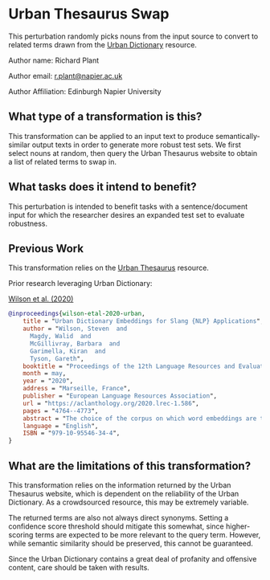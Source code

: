 # Urban Thesaurus Swap
This perturbation randomly picks nouns from the input source to convert to related terms drawn from the
[Urban Dictionary](https://www.urbandictionary.com/) resource.

Author name: Richard Plant

Author email: r.plant@napier.ac.uk

Author Affiliation: Edinburgh Napier University

## What type of a transformation is this?
This transformation can be applied to an input text to produce semantically-similar output texts in order to generate
more robust test sets. We first select nouns at random, then query the Urban Thesaurus website to obtain a list of
related terms to swap in.

## What tasks does it intend to benefit?
This perturbation is intended to benefit tasks with a sentence/document input for which the researcher desires an
expanded test set to evaluate robustness.


## Previous Work

This transformation relies on the [Urban Thesaurus](https://urbanthesaurus.org/) resource.

Prior research leveraging Urban Dictionary:

[Wilson et al. (2020)](https://aclanthology.org/2020.lrec-1.586/)
```bibtex
@inproceedings{wilson-etal-2020-urban,
    title = "Urban Dictionary Embeddings for Slang {NLP} Applications",
    author = "Wilson, Steven  and
      Magdy, Walid  and
      McGillivray, Barbara  and
      Garimella, Kiran  and
      Tyson, Gareth",
    booktitle = "Proceedings of the 12th Language Resources and Evaluation Conference",
    month = may,
    year = "2020",
    address = "Marseille, France",
    publisher = "European Language Resources Association",
    url = "https://aclanthology.org/2020.lrec-1.586",
    pages = "4764--4773",
    abstract = "The choice of the corpus on which word embeddings are trained can have a sizable effect on the learned representations, the types of analyses that can be performed with them, and their utility as features for machine learning models. To contribute to the existing sets of pre-trained word embeddings, we introduce and release the first set of word embeddings trained on the content of Urban Dictionary, a crowd-sourced dictionary for slang words and phrases. We show that although these embeddings are trained on fewer total tokens (by at least an order of magnitude compared to most popular pre-trained embeddings), they have high performance across a range of common word embedding evaluations, ranging from semantic similarity to word clustering tasks. Further, for some extrinsic tasks such as sentiment analysis and sarcasm detection where we expect to require some knowledge of colloquial language on social media data, initializing classifiers with the Urban Dictionary Embeddings resulted in improved performance compared to initializing with a range of other well-known, pre-trained embeddings that are order of magnitude larger in size.",
    language = "English",
    ISBN = "979-10-95546-34-4",
}
```

## What are the limitations of this transformation?

This transformation relies on the information returned by the Urban Thesaurus website, which is dependent on the
reliability of the Urban Dictionary. As a crowdsourced resource, this may be extremely variable.

The returned terms are also not always direct synonyms. Setting a confidence score threshold should mitigate this
somewhat, since higher-scoring terms are expected to be more relevant to the query term. However, while semantic
similarity should be preserved, this cannot be guaranteed.

Since the Urban Dictionary contains a great deal of profanity and offensive content, care should be taken with results.